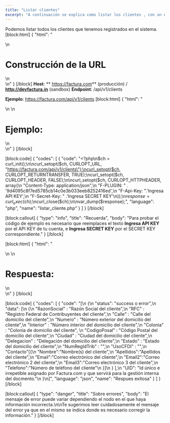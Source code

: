 ```yaml
---
title: "Listar clientes"
excerpt: "A continuación se explica como listar los clientes , con un ejemplo y muestra de posibles respuestas obtenidas."
---
```

Podemos listar todos los clientes que tenemos registrados en el sistema.
[block:html]
{
  "html": "<div>\n  <h1>Construcción de la URL</h1>\n</div>\n<style>\n  h1{\n  \tcolor:#173457;\n    font-size: 18px;\n    font-weight:500;\n  }\n</style>"
}
[/block]
**Host**: ** https://factura.com** (producción)     /    **http://devfactura.in** (sandbox)
**Endpoint**:  /api/v1/clients

**Ejemplo**:  https://factura.com/api/v1/clients
[block:html]
{
  "html": "<div>\n  \n  <h1>Ejemplo:</h1>\n</div>\n<style>\n  h1{\n  \tcolor:#173457;\n    font-size: 18px;\n    font-weight:500;\n  }\n</style>"
}
[/block]

[block:code]
{
  "codes": [
    {
      "code": "<?php\n$ch = curl_init();\n\ncurl_setopt($ch, CURLOPT_URL, \"https://factura.com/api/v1/clients\");\ncurl_setopt($ch, CURLOPT_RETURNTRANSFER, TRUE);\ncurl_setopt($ch, CURLOPT_HEADER, FALSE);\n\ncurl_setopt($ch, CURLOPT_HTTPHEADER, array(\n    \"Content-Type: application/json\",\n    \"F-PLUGIN: \" . '9d4095c8f7ed5785cb14c0e3b033eeb8252416ed',\n    \"F-Api-Key: \".'Ingresa API KEY',\n    \"F-Secret-Key: \" .'Ingresa SECRET KEY'\n));\n$response = curl_exec($ch);\ncurl_close($ch);\n\nvar_dump($response);",
      "language": "php",
      "name": "listar_cliente.php"
    }
  ]
}
[/block]

[block:callout]
{
  "type": "info",
  "title": "Recuerda",
  "body": "Para probar el código de ejemplo es necesario que reemplaces el texto  **Ingresa API KEY**  por el API KEY de tu cuenta, e **Ingresa SECRET KEY**  por el SECRET KEY correspondiente."
}
[/block]

[block:html]
{
  "html": "<div>\n  \n  <h1>Respuesta:</h1>\n</div>\n<style>\n  h1{\n  \tcolor:#173457;\n    font-size: 18px;\n    font-weight:500;\n  }\n</style>"
}
[/block]

[block:code]
{
  "codes": [
    {
      "code": "[\n    {\n        \"status\": \"success o error\",\n        \"data\": [\n            {\n                \"RazonSocial\" : \"Razón Social del cliente\",\n                \"RFC\" : \"Registro Federal de Contribuyentes del cliente\",\n                \"Calle\" : \"Calle del domicilio del cliente\",\n                \"Numero\" : \"Número exterior del domicilio del cliente\",\n                \"Interior\" : \"Número interior del domicilio del cliente\",\n                \"Colonia\" : \"Colonia de domicilio del cliente\", \n                \"CodigoPosal\" : \"Código Postal del domicilio del cliente\",\n                \"Ciudad\" : \"Ciudad del domicilio del cliente\",\n                \"Delegacion\" : \"Delegación del domicilio del cliente\",\n                \"Estado\" : \"Estado del domicilio del cliente\",\n                \"NumRegIdTrib\" : \"\",\n                \"UsoCFDI\" : \"\",\n                \"Contacto\"[{\n                    \"Nombre\":\"Nombre(s) del cliente\",\n                    \"Apellidos\":\"Apellidos del cliente\",\n                    \"Email\":\"Correo electrónico del cliente\",\n                    \"Email2\":\"Correo electrónico 2 del cliente\",\n                    \"Email3\":\"Correo electrónico 3 del cliente\",\n                    \"Telefono\":\"Número de teléfono del cliente\"\n                }]\n                                }                ],\n        \"UID\": \"Id único e irrepetible asignado por Factura.com y que servirá para la gestión interna del docmento.\"\n    }\n]",
      "language": "json",
      "name": "Respues exitosa"
    }
  ]
}
[/block]

[block:callout]
{
  "type": "danger",
  "title": "Sobre errores",
  "body": "El mensaje de error puede variar dependiendo el nodo en el que haya información incorrecta.\n\nTe sugerimos leer cuidadosamente el mensaje del error ya que en el mismo se indica donde es necesario corregir la información."
}
[/block]